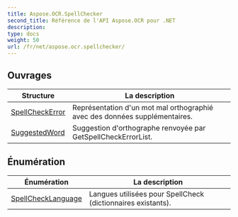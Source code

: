 ```yaml
---
title: Aspose.OCR.SpellChecker
second_title: Référence de l'API Aspose.OCR pour .NET
description: 
type: docs
weight: 50
url: /fr/net/aspose.ocr.spellchecker/
---
```



## Ouvrages

| Structure | La description |
| --- | --- |
| [SpellCheckError](./spellcheckerror/) | Représentation d'un mot mal orthographié avec des données supplémentaires. |
| [SuggestedWord](./suggestedword/) | Suggestion d'orthographe renvoyée par GetSpellCheckErrorList. |
## Énumération

| Énumération | La description |
| --- | --- |
| [SpellCheckLanguage](./spellchecklanguage/) | Langues utilisées pour SpellCheck (dictionnaires existants). |


